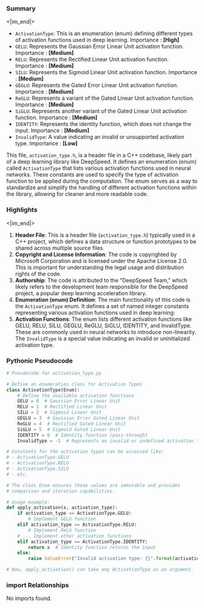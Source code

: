 

### Summary

<|im_end|>

* `ActivationType`: This is an enumeration (enum) defining different types of activation functions used in deep learning. Importance : **[High]**
* `GELU`: Represents the Gaussian Error Linear Unit activation function. Importance : **[Medium]**
* `RELU`: Represents the Rectified Linear Unit activation function. Importance : **[Medium]**
* `SILU`: Represents the Sigmoid Linear Unit activation function. Importance : **[Medium]**
* `GEGLU`: Represents the Gated Error Linear Unit activation function. Importance : **[Medium]** 
* `ReGLU`: Represents a variant of the Gated Linear Unit activation function. Importance : **[Medium]**
* `SiGLU`: Represents another variant of the Gated Linear Unit activation function. Importance : **[Medium]**
* `IDENTITY`: Represents the identity function, which does not change the input. Importance : **[Medium]**
* `InvalidType`: A value indicating an invalid or unsupported activation type. Importance : **[Low]**

This file, `activation_type.h`, is a header file in a C++ codebase, likely part of a deep learning library like DeepSpeed. It defines an enumeration (enum) called `ActivationType` that lists various activation functions used in neural networks. These constants are used to specify the type of activation function to be applied during the computation. The enum serves as a way to standardize and simplify the handling of different activation functions within the library, allowing for cleaner and more readable code.

### Highlights

<|im_end|>

1. **Header File**: This is a header file (`activation_type.h`) typically used in a C++ project, which defines a data structure or function prototypes to be shared across multiple source files.
2. **Copyright and License Information**: The code is copyrighted by Microsoft Corporation and is licensed under the Apache License 2.0. This is important for understanding the legal usage and distribution rights of the code.
3. **Authorship**: The code is attributed to the "DeepSpeed Team," which likely refers to the development team responsible for the DeepSpeed project, a popular deep learning acceleration library.
4. **Enumeration (enum) Definition**: The main functionality of this code is the `ActivationType` enum. It defines a set of named integer constants representing various activation functions used in deep learning:
5. **Activation Functions**: The enum lists different activation functions like GELU, RELU, SILU, GEGLU, ReGLU, SiGLU, IDENTITY, and InvalidType. These are commonly used in neural networks to introduce non-linearity. The `InvalidType` is a special value indicating an invalid or uninitialized activation type.

### Pythonic Pseudocode

```python
# Pseudocode for activation_type.py

# Define an enumeration class for Activation Types
class ActivationType(Enum):
    # Define the available activation functions
    GELU = 0  # Gaussian Error Linear Unit
    RELU = 1  # Rectified Linear Unit
    SILU = 2  # Sigmoid Linear Unit
    GEGLU = 3  # Gaussian Error Gated Linear Unit
    ReGLU = 4  # Rectified Gated Linear Unit
    SiGLU = 5  # Sigmoid Gated Linear Unit
    IDENTITY = 6  # Identity function (pass-through)
    InvalidType = -1  # Represents an invalid or undefined activation type

# Constants for the activation types can be accessed like:
# - ActivationType.GELU
# - ActivationType.RELU
# - ActivationType.SILU
# - etc.

# The class Enum ensures these values are immutable and provides
# comparison and iteration capabilities.

# Usage example:
def apply_activation(x, activation_type):
    if activation_type == ActivationType.GELU:
        # Implement GELU function
    elif activation_type == ActivationType.RELU:
        # Implement ReLU function
    # ... Implement other activation functions
    elif activation_type == ActivationType.IDENTITY:
        return x  # Identity function returns the input
    else:
        raise ValueError("Invalid activation type: {}".format(activation_type))

# Now, apply_activation() can take any ActivationType as an argument.
```


### import Relationships

No imports found.